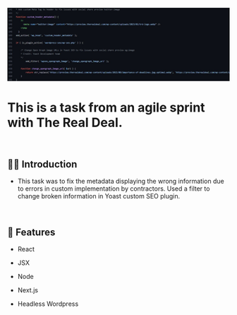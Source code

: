 ![](https://github.com/Matthewpco/WP-Headless-React-TypeScript/blob/main/TRD-23/TRD-23.jpg?raw=true)

# This is a task from an agile sprint with The Real Deal.

<br>

## 🙋‍♂️ Introduction

- This task was to fix the metadata displaying the wrong information due to errors in custom implementation by contractors. Used a filter to change broken information in Yoast custom SEO plugin.

<br>

## 📜 Features

- React
- JSX
- Node
- Next.js
- Headless Wordpress

  <br>
